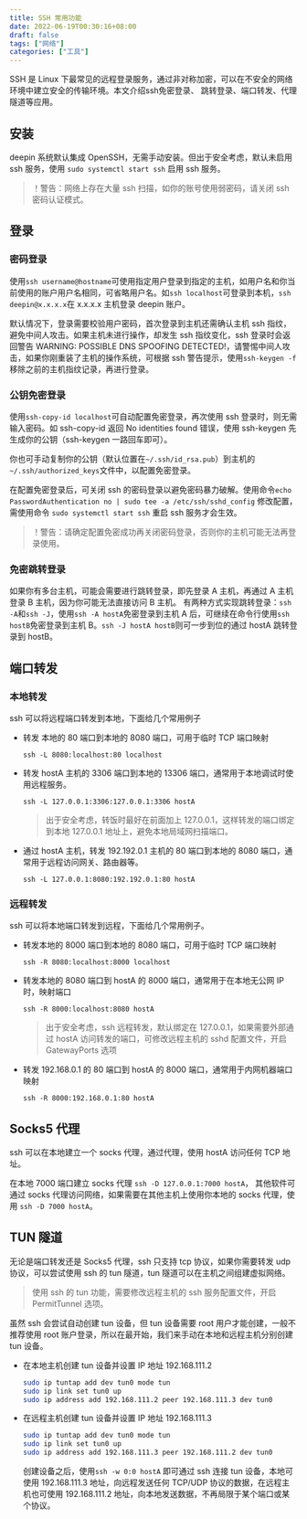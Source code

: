 ```yaml
---
title: SSH 常用功能
date: 2022-06-19T00:30:16+08:00
draft: false
tags: ["网络"]
categories: ["工具"]
---
```


SSH 是 Linux 下最常见的远程登录服务，通过非对称加密，可以在不安全的网络环境中建立安全的传输环境。本文介绍ssh免密登录、
跳转登录、端口转发、代理隧道等应用。

## 安装

deepin 系统默认集成 OpenSSH，无需手动安装。但出于安全考虑，默认未启用 ssh 服务，使用 `sudo systemctl start ssh` 启用 ssh 服务。

<!--more-->

> ！警告：网络上存在大量 ssh 扫描，如你的账号使用弱密码，请关闭 ssh 密码认证模式。

## 登录

### 密码登录

使用`ssh username@hostname`可使用指定用户登录到指定的主机，如用户名和你当前使用的账户用户名相同，可省略用户名。如`ssh localhost`可登录到本机，`ssh deepin@x.x.x.x`在 x.x.x.x 主机登录 deepin 账户。

默认情况下，登录需要校验用户密码，首次登录到主机还需确认主机 ssh 指纹，避免中间人攻击。如果主机未进行操作，却发生 ssh 指纹变化，ssh 登录时会返回警告 WARNING: POSSIBLE DNS SPOOFING DETECTED!，请警惕中间人攻击，如果你刚重装了主机的操作系统，可根据 ssh 警告提示，使用`ssh-keygen -f`移除之前的主机指纹记录，再进行登录。

### 公钥免密登录

使用`ssh-copy-id localhost`可自动配置免密登录，再次使用 ssh 登录时，则无需输入密码。如 ssh-copy-id 返回 No identities found 错误，使用 ssh-keygen 先生成你的公钥（ssh-keygen 一路回车即可）。

你也可手动复制你的公钥（默认位置在`~/.ssh/id_rsa.pub`）到主机的`~/.ssh/authorized_keys`文件中，以配置免密登录。

在配置免密登录后，可关闭 ssh 的密码登录以避免密码暴力破解。使用命令`echo PasswordAuthentication no | sudo tee -a /etc/ssh/sshd_config`
修改配置，需使用命令 `sudo systemctl start ssh` 重启 ssh 服务才会生效。

> ！警告：请确定配置免密成功再关闭密码登录，否则你的主机可能无法再登录使用。

### 免密跳转登录

如果你有多台主机，可能会需要进行跳转登录，即先登录 A 主机，再通过 A 主机登录 B 主机，因为你可能无法直接访问 B 主机。
有两种方式实现跳转登录：`ssh -A`和`ssh -J`，使用`ssh -A hostA`免密登录到主机 A 后，可继续在命令行使用`ssh hostB`免密登录到主机 B。`ssh -J hostA hostB`则可一步到位的通过 hostA 跳转登录到 hostB。

## 端口转发

### 本地转发

ssh 可以将远程端口转发到本地，下面给几个常用例子

- 转发 本地的 80 端口到本地的 8080 端口，可用于临时 TCP 端口映射

  `ssh -L 8080:localhost:80 localhost`

- 转发 hostA 主机的 3306 端口到本地的 13306 端口，通常用于本地调试时使用远程服务。

  `ssh -L 127.0.0.1:3306:127.0.0.1:3306 hostA`

  > 出于安全考虑，转饭时最好在前面加上 127.0.0.1，这样转发的端口绑定到本地 127.0.0.1 地址上，避免本地局域网扫描端口。

- 通过 hostA 主机，转发 192.192.0.1 主机的 80 端口到本地的 8080 端口，通常用于远程访问网关、路由器等。

  `ssh -L 127.0.0.1:8080:192.192.0.1:80 hostA`

### 远程转发

ssh 可以将本地端口转发到远程，下面给几个常用例子。

- 转发本地的 8000 端口到本地的 8080 端口，可用于临时 TCP 端口映射

  `ssh -R 8080:localhost:8000 localhost`

- 转发本地的 8080 端口到 hostA 的 8000 端口，通常用于在本地无公网 IP 时，映射端口

  `ssh -R 8000:localhost:8080 hostA`

  > 出于安全考虑，ssh 远程转发，默认绑定在 127.0.0.1，如果需要外部通过 hostA 访问转发的端口，可修改远程主机的 sshd 配置文件，开启 GatewayPorts 选项

- 转发 192.168.0.1 的 80 端口到 hostA 的 8000 端口，通常用于内网机器端口映射

  `ssh -R 8000:192.168.0.1:80 hostA`

## Socks5 代理

ssh 可以在本地建立一个 socks 代理，通过代理，使用 hostA 访问任何 TCP 地址。

在本地 7000 端口建立 socks 代理 `ssh -D 127.0.0.1:7000 hostA`， 其他软件可通过 socks 代理访问网络，如果需要在其他主机上使用你本地的 socks 代理，使用 `ssh -D 7000 hostA`。

## TUN 隧道

无论是端口转发还是 Socks5 代理，ssh 只支持 tcp 协议，如果你需要转发 udp 协议，可以尝试使用 ssh 的 tun 隧道，tun 隧道可以在主机之间组建虚拟网络。

> 使用 ssh 的 tun 功能，需要修改远程主机的 ssh 服务配置文件，开启 PermitTunnel 选项。

虽然 ssh 会尝试自动创建 tun 设备，但 tun 设备需要 root 用户才能创建，一般不推荐使用 root 账户登录，所以在最开始，我们来手动在本地和远程主机分别创建 tun 设备。

- 在本地主机创建 tun 设备并设置 IP 地址 192.168.111.2

  ```bash
  sudo ip tuntap add dev tun0 mode tun
  sudo ip link set tun0 up
  sudo ip address add 192.168.111.2 peer 192.168.111.3 dev tun0
  ```

- 在远程主机创建 tun 设备并设置 IP 地址 192.168.111.3

  ```bash
  sudo ip tuntap add dev tun0 mode tun
  sudo ip link set tun0 up
  sudo ip address add 192.168.111.3 peer 192.168.111.2 dev tun0
  ```

  创建设备之后，使用`ssh -w 0:0 hostA` 即可通过 ssh 连接 tun 设备，本地可使用 192.168.111.3 地址，向远程发送任何 TCP/UDP 协议的数据，在远程主机也可使用 192.168.111.2 地址，向本地发送数据，不再局限于某个端口或某个协议。
